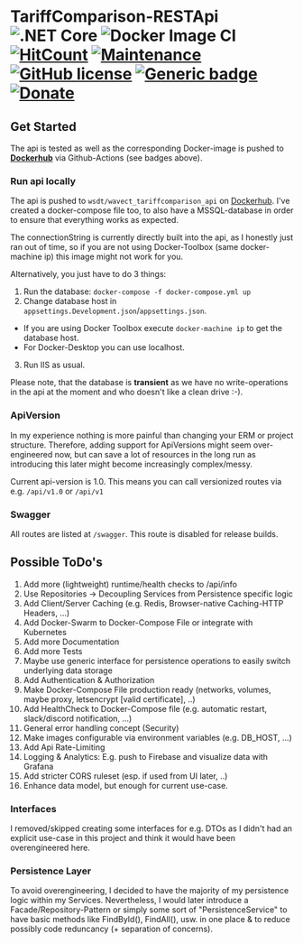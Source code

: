 # TariffComparison-RESTApi ![.NET Core](https://github.com/wsdt/TariffComparison-RESTApi/workflows/.NET%20Core%20Tests/badge.svg) ![Docker Image CI](https://github.com/wsdt/TariffComparison-RESTApi/workflows/Docker%20Image%20CI/badge.svg) [![HitCount](http://hits.dwyl.com/wsdt/TariffComparison-RESTApi.svg)](http://hits.dwyl.com/wsdt/TariffComparison-RESTApi) [![Maintenance](https://img.shields.io/badge/Maintained%3F-no-red.svg)](https://bitbucket.org/lbesson/ansi-colors) [![GitHub license](https://img.shields.io/github/license/wsdt/TariffComparison-RESTApi.svg)](https://github.com/wsdt/TariffComparison-RESTApi/blob/master/LICENSE) [![Generic badge](https://img.shields.io/badge/Made%20with-CSharp-37f)](https://docs.microsoft.com/en-us/dotnet/csharp/tour-of-csharp/) [![Donate](https://img.shields.io/badge/Donate-Pay%20me%20a%20coffee-3cf)](https://github.com/wsdt/Global/wiki/Donation)

## Get Started
The api is tested as well as the corresponding Docker-image is pushed to **[Dockerhub](https://hub.docker.com/repository/docker/wsdt/wavect_tariffcomparison_api)** via Github-Actions (see badges above). 

### Run api locally
The api is pushed to `wsdt/wavect_tariffcomparison_api` on [Dockerhub](https://hub.docker.com/repository/docker/wsdt/wavect_tariffcomparison_api).
I've created a docker-compose file too, to also have a MSSQL-database in order to ensure that everything works as expected.

The connectionString is currently directly built into the api, as I honestly just ran out of time, so if you are not using Docker-Toolbox (same docker-machine ip) this image might not work for you. 

Alternatively, you just have to do 3 things: 
1. Run the database: `docker-compose -f docker-compose.yml up`
2. Change database host in `appsettings.Development.json`/`appsettings.json`.
* If you are using Docker Toolbox execute `docker-machine ip` to get the database host.
* For Docker-Desktop you can use localhost.
3. Run IIS as usual.

Please note, that the database is **transient** as we have no write-operations in the api at the moment and who doesn't like a clean drive :-).

### ApiVersion
In my experience nothing is more painful than changing your ERM or project structure. Therefore, adding support for ApiVersions might seem over-engineered now, but can save a lot of resources in the long run as introducing this later might become increasingly complex/messy. 

Current api-version is 1.0. This means you can call versionized routes via e.g. `/api/v1.0` or `/api/v1`

### Swagger
All routes are listed at `/swagger`. This route is disabled for release builds.


## Possible ToDo's
1. Add more (lightweight) runtime/health checks to /api/info
2. Use Repositories -> Decoupling Services from Persistence specific logic
3. Add Client/Server Caching (e.g. Redis, Browser-native Caching-HTTP Headers, ...)
4. Add Docker-Swarm to Docker-Compose File or integrate with Kubernetes
5. Add more Documentation
6. Add more Tests
7. Maybe use generic interface for persistence operations to easily switch underlying data storage
8. Add Authentication & Authorization
9. Make Docker-Compose File production ready (networks, volumes, maybe proxy, letsencrypt [valid certificate], ..)
10. Add HealthCheck to Docker-Compose file (e.g. automatic restart, slack/discord notification, ...)
11. General error handling concept (Security)
12. Make images configurable via environment variables (e.g. DB_HOST, ...)
13. Add Api Rate-Limiting
14. Logging & Analytics: E.g. push to Firebase and visualize data with Grafana
15. Add stricter CORS ruleset (esp. if used from UI later, ..)
16. Enhance data model, but enough for current use-case.

### Interfaces
I removed/skipped creating some interfaces for e.g. DTOs as I didn't had an explicit use-case in this project and think it would have been overengineered here. 

### Persistence Layer
To avoid overengineering, I decided to have the majority of my persistence logic within my Services. Nevertheless, I would later introduce a Facade/Repository-Pattern or simply some sort of "PersistenceService<T>" to have basic methods like FindById(), FindAll(), usw. in one place & to reduce possibly code reduncancy (+ separation of concerns). 

